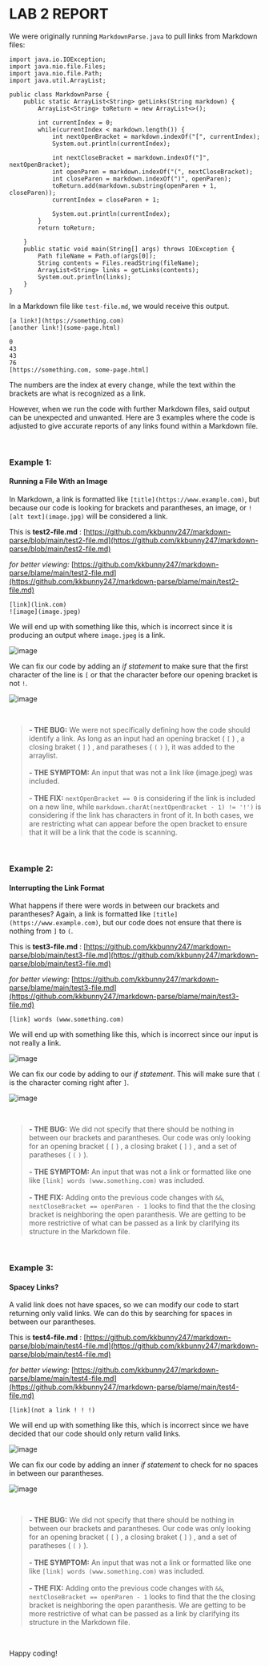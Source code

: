 # **LAB 2 REPORT**


We were originally running `MarkdownParse.java` to pull links from Markdown files:
```
import java.io.IOException;
import java.nio.file.Files;
import java.nio.file.Path;
import java.util.ArrayList;

public class MarkdownParse {
    public static ArrayList<String> getLinks(String markdown) {
        ArrayList<String> toReturn = new ArrayList<>();
        
        int currentIndex = 0;
        while(currentIndex < markdown.length()) {
            int nextOpenBracket = markdown.indexOf("[", currentIndex);
            System.out.println(currentIndex);

            int nextCloseBracket = markdown.indexOf("]", nextOpenBracket);
            int openParen = markdown.indexOf("(", nextCloseBracket);
            int closeParen = markdown.indexOf(")", openParen);
            toReturn.add(markdown.substring(openParen + 1, closeParen));
            currentIndex = closeParen + 1;

            System.out.println(currentIndex);
        }
        return toReturn;
        
    }
    public static void main(String[] args) throws IOException {
		Path fileName = Path.of(args[0]);
	    String contents = Files.readString(fileName);
        ArrayList<String> links = getLinks(contents);
        System.out.println(links);
    }
}
```
In a Markdown file like `test-file.md`, we would receive this output.
```
[a link!](https://something.com)
[another link!](some-page.html)
```

`0`<br/>
`43`<br/>
`43`<br/>
`76`<br/>
`[https://something.com, some-page.html]`<br/>

The numbers are the index at every change, while the text within the brackets are what is recognized as a link. 

However, when we run the code with further Markdown files, said output can be unexpected and unwanted. Here are 3 examples where the code is adjusted to give accurate reports of any links found within a Markdown file.

<br/>

### **Example 1:**
####  Running a File With an Image

In Markdown, a link is formatted like `[title](https://www.example.com)`, but because our code is looking for brackets and parantheses, an image, or `![alt text](image.jpg)` will be considered a link.

This is **test2-file.md** : [https://github.com/kkbunny247/markdown-parse/blob/main/test2-file.md](https://github.com/kkbunny247/markdown-parse/blob/main/test2-file.md) 

*for better viewing:* [https://github.com/kkbunny247/markdown-parse/blame/main/test2-file.md](https://github.com/kkbunny247/markdown-parse/blame/main/test2-file.md) 

```
[link](link.com)
![image](image.jpeg)
```
We will end up with something like this, which is incorrect since it is producing an output where `image.jpeg` is a link.

![image](Screenshot2022-01-27171748.png)

We can fix our code by adding an *if statement* to make sure that the first character of the line is `[` or that the character before our opening bracket is not `!`. 

![image](Screenshot2022-01-27172101.png)

<br/>

> **- THE BUG:** We were not specifically defining how the code should identify a link. As long as an input had an opening bracket ( `[` ) , a closing braket ( `]` ) , and paratheses ( `(` `)` ), it was added to the arraylist. <br/> <br/> 
**- THE SYMPTOM:** An input that was not a link like (image.jpeg) was included. <br/> <br/> 
**- THE FIX:**  `nextOpenBracket == 0` is considering if the link is included on a new line, while `markdown.charAt(nextOpenBracket - 1) != '!')` is considering if the link has characters in front of it. In both cases, we are restricting what can appear before the open bracket to ensure that it will be a link that the code is scanning.

<br/>

### **Example 2:**
#### Interrupting the Link Format

What happens if there were words in between our brackets and parantheses? Again, a link is formatted like `[title](https://www.example.com)`, but our code does not ensure that there is nothing from `]` to `(`. 

This is **test3-file.md** : [https://github.com/kkbunny247/markdown-parse/blob/main/test3-file.md](https://github.com/kkbunny247/markdown-parse/blob/main/test3-file.md) 

*for better viewing:* [https://github.com/kkbunny247/markdown-parse/blame/main/test3-file.md](https://github.com/kkbunny247/markdown-parse/blame/main/test3-file.md)

```
[link] words (www.something.com)
```
We will end up with something like this, which is incorrect since our input is not really a link. 

![image](Screenshot2022-01-27180244.png)

We can fix our code by adding to our *if statement*. This will make sure that `(` is the character coming right after `]`. 

![image](Screenshot2022-01-27180728.png)

<br/>

> **- THE BUG:** We did not specify that there should be nothing in between our brackets and parantheses. Our code was only looking for an opening bracket ( `[` ) , a closing braket ( `]` ) , and a set of paratheses ( `(` `)` ). <br/> <br/> 
**- THE SYMPTOM:** An input that was not a link or formatted like one like `[link] words (www.something.com)` was included. <br/> <br/> 
**- THE FIX:**  Adding onto the previous code changes with `&&`, `nextCloseBracket == openParen - 1` looks to find that the the closing bracket is neighboring the open paranthesis. We are getting to be more restrictive of what can be passed as a link by clarifying its structure in the Markdown file.

<br/>

### **Example 3:**
#### Spacey Links?

A valid link does not have spaces, so we can modify our code to start returning only valid links. We can do this by searching for spaces in between our parantheses. 

This is **test4-file.md** : [https://github.com/kkbunny247/markdown-parse/blob/main/test4-file.md](https://github.com/kkbunny247/markdown-parse/blob/main/test4-file.md) 

*for better viewing:* [https://github.com/kkbunny247/markdown-parse/blame/main/test4-file.md](https://github.com/kkbunny247/markdown-parse/blame/main/test4-file.md)

```
[link](not a link ! ! !)
```
We will end up with something like this, which is incorrect since we have decided that our code should only return valid links. 

![image](Screenshot2022-01-27182651.png)

We can fix our code by adding an inner *if statement* to check for no spaces in between our parantheses. 

![image](Screenshot2022-01-27180728.png)

<br/>

> **- THE BUG:** We did not specify that there should be nothing in between our brackets and parantheses. Our code was only looking for an opening bracket ( `[` ) , a closing braket ( `]` ) , and a set of paratheses ( `(` `)` ). <br/> <br/> 
**- THE SYMPTOM:** An input that was not a link or formatted like one like `[link] words (www.something.com)` was included. <br/> <br/> 
**- THE FIX:**  Adding onto the previous code changes with `&&`, `nextCloseBracket == openParen - 1` looks to find that the the closing bracket is neighboring the open paranthesis. We are getting to be more restrictive of what can be passed as a link by clarifying its structure in the Markdown file.

<br/>

Happy coding!
